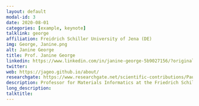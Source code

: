 ```yaml
---
layout: default
modal-id: 3
date: 2020-08-01
categories: [example, keynote]
talklink: george
affiliation: Freidrich Schiller University of Jena (DE)
img: George, Janine.png
alt: Janine George
title: Prof. Janine George
linkedin: https://www.linkedin.com/in/janine-george-5b9027156/?originalSubdomain
twitter:
web: https://jageo.github.io/about/
researchgate: https://www.researchgate.net/scientific-contributions/Paul-Czodrowski-2263331651
description: Professor for Materials Informatics at the Friedrich Schiller University of Jena
long_description:
talktitle: 
---
```

